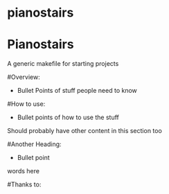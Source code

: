 # pianostairs
Pianostairs
===============

A generic makefile for starting projects

#Overview:
* Bullet Points of stuff people need to know

#How to use:
* Bullet points of how to use the stuff

Should probably have other content in this section too

#Another Heading:
* Bullet point

words here

#Thanks to:
